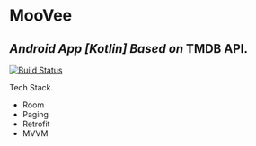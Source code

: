 # MooVee
## _Android App [Kotlin] Based on_ TMDB API.

[![Build Status](https://travis-ci.org/joemccann/dillinger.svg?branch=master)](https://travis-ci.org/joemccann/dillinger)

Tech Stack.
- Room
- Paging
- Retrofit
- MVVM


